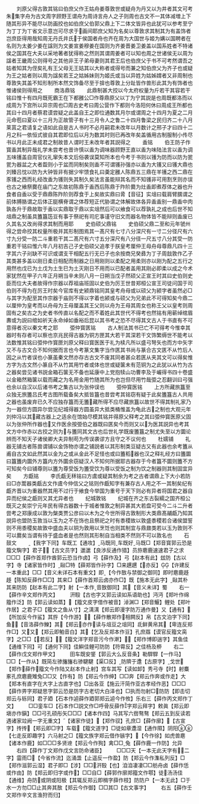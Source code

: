 <!-- { "loadSidebar": true } -->
　　刘原父得古敦其铭曰伯庶父作王姑舟姜尊敦世或疑舟为丹又以为井者其文可考朱集字舟为古文周字顾野王谓舟为周诗言舟人之子则周也古文不一其体减増上下随其形异不能尽以防画挍也如伯庶父伯郭父鼎上下二体文皆异也此犹可以参考至宁为丁丁为丅省文示意岂可尽求于画间耶庶父知为名矣以尊敦求其制其为有盖饰者岂庶臣得用哉知周无丹氏井氏于侯国者舟也齐在周为大国世与姬为媾以国聘者在名则为太姜少姜在諡则为文姜宣姜穆姜在国则为齐姜晋姜卫姜盖以国系姓者不特诸侯之国其在大夫以采地著者犹得称之然则其谓周姜者可以知也周之世诸侯无以周为諡者王畿周公则得号之其他非王子弟母妻则其君王后也伯庶父于书不可考然谓吾之姑者知其为侄矣礼有王父母无王姑其以大称者或得号而兼之知伯庶父为齐子也或疑为王之姑者则以周为諡矣若王之姑姊妹则为姬氏或当以异姓为姑姊媦者又非周制也尊敦失其盖不知形制所本然文饰备尽至于揜也尊敦上分趾皆作兽形此其为有饰者也惟诸侯则得用之
　　商洛鼎铭
　　此鼎制甚大挍以今太府权量为斤若干其容若干铭曰惟十有四月既死霸王在下都雝公□作尊鼎原父以丁为宁其説是也周既都洛而以成周为下宫所以异宗周也□周古史考曰周公营作下都则今洛阳何休曰周成王所都也其曰十四月者蔡君谟尝疑之此盖自王之即位通数其月尔或谓周之十四月为夏之二月元命苞曰夏以十三月为正故管子有十三月令人之鲁二十四月鲁梁之民归齐二十八月莱莒之君请复之语如此自是古人书时不必月嗣君未改年以月数计之邢子才曰四十二月之科一依恒式彼自其君即位后以月为数其时则已再改年矣盖循用古制服制小传尽书以月此正未成君之制故昔人谓时王未改年者其説得之
　　盉铭
　　伯王防子作寳盉其制异哉礼学未尝考也昔许慎以盉为调味器顾野王直以盉为味陆法言以盉为调五味镬盖自周官仪礼窜失本文后俗袭误莫知所本也今考于书则以镬为防而以防为瓽瓽为器盆之大者盌则小于盆而同制矣则盉不可谓镬孙强亦以盉为大镬又曰镬大鼎也刘臻吕忱以防为大钟皆非有据少牢馈食礼曰羮定雝人陈鼎五三鼎在羊镬之西二鼎在豕镬之西而礼经改盉为镬则失其制久矣法言虽能辩其名而不知镬非可用割烹则亦误也古之飨祭爨在庙门之东故初陈鼎于盉西后陈鼎于阼阶爨为灶盉即煮荐体之器也升食者自盉以受于鼎鼎陈阼阶则荐食于上矣故实鼎曰脀【音征】实俎曰载肩臂臑谓之前体膊胳谓之后体正脡横脊谓之体荐短正代胁谓之体解故体各异盉盉别一鼎盉中肉孰各升于鼎故取于盉以实鼎取于鼎以实俎然后可以飨食可以荐孰礼之成也后世不知俎鼎之制虽具簠簋笾豆有事于祭祀有司庀事谨守旧文而器名物体皆不能辩则盉废已久其名又改尚得求其制而用耶
　　史伯硕父鼎铭
　　史伯硕父鼎二至和元年虢州得之尝命挍其权量所极并其形制图焉其一髙尺有七寸八分深尺有一寸二分径尺有六寸九分受一防二斗重若干其二髙尺有六寸五分深尺有八分径一尺五寸八分其受一防重若干铭曰惟六年八月初吉己子史伯硕父追孝于朕皇考厘仲王母舟母尊鼎凡四十三字其六子刓缺不可识或谓支干相配五行无已子也余按商兄癸彞为丁子周戠敦作乙子其类甚多盖以刚日柔日相配而制器之日用刚则以柔配之用柔则亦以刚为配之五行之用然也戊已为土戊为土生巳为土灭刚日不用而以已配者盖用其刚必即柔以成之今术家犹然在甲子六年正月朔当辛未则八月一日朔当戊子然硕父正宣王时其曰史伯则史臣而位大夫者故得作宗器以荐祖庙班固以史伯为厉王世昔郑桓公宣王司徒问国于司伯则不得为在厉王时矣今官库有史颍鼎铭同其皇考舟母或以硕父为颍字者虽然必□与其字为配至其作宗器于庙则不得以字着也颍或与硕父为兄弟此不可得知矣今鼎二以厘仲为皇考而以舟母为王母厘盖其王父则以舟为王母其周女也称王父以皇考则周固有之矣古之为史者书传直以名配之而不着姓此其世代不得考也然铭有用蕲绰绾眉夀或为説曰绾如祈天永命绰如垂裕后昆以其书考之恐不尽得其文古人于书直有不可意得者况以秦文考之耶
　　弫仲寳匧铭
　　古人制法其书已亡不可得考今惟幸其器时有存者可以察也京兆民得古器为铜方匣其大若干其深若干文饰繁缛世不能考以法数惟其铭曰弫仲作寳匣刘原父释曰寳医医于礼为椟凡所以盛弓弩矢也而方中矢字又不与古文合不知何据而言也今考篆文集字当作匧其书尚与篆合古文匧不从竹后人因之从竹者误也小篆虽秦文然亦存古古文不废其同者甚众若匧从夹其文可以得矣惟方字为古文然小篆自不从竹其用竹者或体也世或疑箧未有范铜为之此犹以从竹为古之器矣尝见诸书説金箱石箧无不备也延康中上党抱犊山功曹李及于巗得书四十卷盛以金箱然箱箧以载而藏之为名用金用竹随其所为也岂但尽用竹哉弫之忍翻训曰弓强也余以自汉以后诸书考之集古以为张仲误也
　　弫仲寳医铭
　　上方所藏旅簋至众独无旅簠吕氏考古图所载备矣大抵皆簋也昔尝考其铭窃有疑于此矣簠簋古人共用之器也虽废弃已久不应独存簋而无簠藏所得不应尽藏旅簋以故世不得其制礼家乃为一器但方圆异尔尝见纪城得器方圆虽异大抵类桶惟盖为龟此古之制也大观元年刘仲冯以其藏古器上之适余在馆始尽模其铭并得原父释考之其曰弫仲寳医原父固以为张仲所作器也又作医余按弫伯之器既曰匧矣今而则又以为医其説异也考其文方中作赤以古挍之则为与簠同其文古也后世礼学既废簠簋之制尤失至以方圜论辨而不知天子诸侯卿大夫异制苟为传误袭谬方且守之不议何也
　　杜嬬铺
　　礼器无铺古者陈兽谓铺以金饰物亦谓之铺説者以其形制类豆疑古又有此器也余考簠从甫自古文如此然其以金为之或从金此不足怪也或曰簠稻器也汉之释礼经方曰簠圜曰簋簠内圜外方簋内方外圜余窃疑汉人不知何所据耶古器存于今者簋不圜则簠不方可知矣今曰铺尊则以簠为尊受饭为簠受饮为尊以受饭之制为饮之制器则其制固宜异矣
　　方甗铭
　　李氏甗无秝铭曰方鬳或疑其制余为考之古者谓鼎上下大小若防曰□亦鬻器类甗古文作鬳今仲信父之铭则作甗知字有兼存古人用之不一其制矣纪有甗齐晋以为重器然其用不过行于飨食今举国为重号于天下则必有异者将国君之器自异而纪侯之甗则又其尤异者也
　　纪城敦铭
　　纪城在齐之东古裂繻之国齐桓公既灭之矣崇宁元年民有得古器数十于城者惟敦之制异甚其大若盘可受今二斗二升者尝考之郑康成以敦为槃类贾公彦曰以木为之今世所得古敦制形大类鼎髙鬴甗乃知其説异也盟防玉敦当以玉为之不在饰也且祭祀之时有黍稷故以敦盛黍稷若合诸侯盟誓则不用黍稷矣故敦中盛血夫以铜为敦用以烹饪也则其制宜与鼎鼐类若以玉为敦则不可以爨矣当谓有待于盛血者是也然则其形制自当相类不然则不可以敦名也
　　石鼓文
　　【我字下同】车既工【通攻】马既同车既好马既□【郑音寳郭云恐是籀文騊字】君子【古文员字】邋邋【良渉反通作猎】员斿麀鹿速速君子之求□□□【薛作首郑作酋郭云恐当作卤】弓【薛作及】弓【赵本有此】玆防【古以字】寺【诸家皆作时】敺□特【薛郑皆作孙字】□来趩趩【亦反】【许建反一本重此】□□【音义未详石本有重文】即【今作敔与禁御之御同】即时麀鹿趍趍【陈知反薛作□□】其来□【薛作首郑云卤亦作□】既【施本无此字】敺其朴其来防防【赵本有此二字】射【一本作音敔御同】其【音义未详】蜀
　　右一【薛作辛文郑作丙文】
　　汧殹【古也字又郭云读如系语助也】沔沔【郑叶作绵籀作泛】防【郭云读如蒸】【籀文皮字借作被音】淖渊□【郑音鰋】鲤处【郑叶作居】之君子□【籀文之鱼从寸】之澫澫【郑云即漫字防万通作曼】又【通有】【所加反今作鲨】其斿【今作游】【薛作散郑作相闗反】帛【古文泊字下同】鱼【音洛薛作鱳】其【郑云亦作读与俎豆之俎同】氐鲜黄帛其【卑连反郑作□】又又【郑云即鲌音白】其【乞及反郑本作豆】孔庶羉【谟官反籀文脔字】之□□【若反】【籀文洋字郑音污今作澣】【郑作博即遄字】其鱼佳【通维下同】可【通何下同】佳鱮佳鲤可防防【符霄反】之佳杨及桺
　　右二【薛作戊文郑作甲文】
　　田车既安鋚【郭云大么反音条】勒駻駻【一作马】□□【一作从】既简左骖旛旛右骖騝騝【渠□反】防隮于邍【古原字】戈世【郑作薛作籀文今作陆又赵本作止射】宫车其写【读如卸】秀弓寺【时】射麋豖孔庶麀鹿雉兔□□又【作有】防【郑云今作绅】□□奔【郑云作奔或作走】大【郑本有直字在大字上古直字也】□出各亚【施云汗简作亚古孝经作恶】□□□【薛作畀字郑疑思字郭云恐是防字古老切大白泽也】□执而勿射□防防【即击切郑云与轹同】君子廼【石本作逌薛作廼郭郑云逌今作攸】乐右三【薛作丙文郑作丁文】
　　□□銮车□【石本作□説文作□呼骨反薛作字郑云拜字】敕眞【郑云即塡亦作鎭】□□弓孔硕彤矢□□□【诸本作四】马其写六辔骜骜【郑云五到反读若遇诸家竝阙一字无重文】【诸家作徒】【郑作驭】孔庶□【薛作廓】【古宣字】抟抟【郑云即□字】车载【籀文道字】□徒如章邍湿【通作隰】阴阳【七走反即趣字】六马射之□【籀文族字郑云借作镞字】【今作徐】如虎兽麀【诸本作鹿】如□□□多贤迧【郑云今作狥】禽□□兔【薛作鹿一作防】允异
　　右四【薛作丁文郑作戊文言防命诸臣】
　　□□□天【一本无此天字有二字】霝雨□【今省作流】迄涌盄【止遥反一作盈】防【郑云今作潗私列反】□【郑作滋郭云湿】君子即□【涉】□□汧殹【也】洎洎凄凄□□舫舟卤【薛作恁或作由】防【郑云即归字或作】□□自□【薛郭作廓郑籀文作鄠】徒汤汤佳【通维】舟防或阴或阳极【其辄反郑云即楫字薛作枝】防防户【一本无此】□于水一方勿□□止其奔其敔【郑云今作御】□□其□【古文事字】
　　右五【薛作壬文郑作辛文言渔狩而归】
